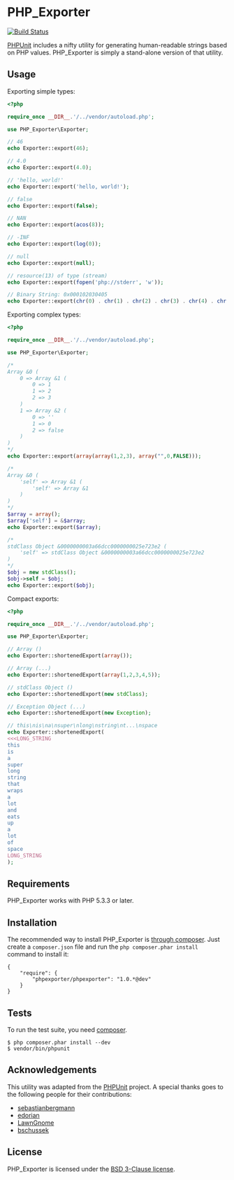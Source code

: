 PHP_Exporter
===========

[![Build Status](https://secure.travis-ci.org/whatthejeff/php-exporter.png?branch=master)](https://travis-ci.org/whatthejeff/php-exporter)

[PHPUnit](https://github.com/sebastianbergmann/phpunit/) includes a nifty
utility for generating human-readable strings based on PHP values. PHP_Exporter
is simply a stand-alone version of that utility.

## Usage

Exporting simple types:

```php
<?php

require_once __DIR__.'/../vendor/autoload.php';

use PHP_Exporter\Exporter;

// 46
echo Exporter::export(46);

// 4.0
echo Exporter::export(4.0);

// 'hello, world!'
echo Exporter::export('hello, world!');

// false
echo Exporter::export(false);

// NAN
echo Exporter::export(acos(8));

// -INF
echo Exporter::export(log(0));

// null
echo Exporter::export(null);

// resource(13) of type (stream)
echo Exporter::export(fopen('php://stderr', 'w'));

// Binary String: 0x000102030405
echo Exporter::export(chr(0) . chr(1) . chr(2) . chr(3) . chr(4) . chr(5));
```

Exporting complex types:

```php
<?php

require_once __DIR__.'/../vendor/autoload.php';

use PHP_Exporter\Exporter;

/*
Array &0 (
    0 => Array &1 (
        0 => 1
        1 => 2
        2 => 3
    )
    1 => Array &2 (
        0 => ''
        1 => 0
        2 => false
    )
)
*/
echo Exporter::export(array(array(1,2,3), array("",0,FALSE)));

/*
Array &0 (
    'self' => Array &1 (
        'self' => Array &1
    )
)
*/
$array = array();
$array['self'] = &$array;
echo Exporter::export($array);

/*
stdClass Object &0000000003a66dcc0000000025e723e2 (
    'self' => stdClass Object &0000000003a66dcc0000000025e723e2
)
*/
$obj = new stdClass();
$obj->self = $obj;
echo Exporter::export($obj);
```

Compact exports:

```php
<?php

require_once __DIR__.'/../vendor/autoload.php';

use PHP_Exporter\Exporter;

// Array ()
echo Exporter::shortenedExport(array());

// Array (...)
echo Exporter::shortenedExport(array(1,2,3,4,5));

// stdClass Object ()
echo Exporter::shortenedExport(new stdClass);

// Exception Object (...)
echo Exporter::shortenedExport(new Exception);

// this\nis\na\nsuper\nlong\nstring\nt...\nspace
echo Exporter::shortenedExport(
<<<LONG_STRING
this
is
a
super
long
string
that
wraps
a
lot
and
eats
up
a
lot
of
space
LONG_STRING
);
```

## Requirements

PHP_Exporter works with PHP 5.3.3 or later.

## Installation

The recommended way to install PHP_Exporter is [through
composer](http://getcomposer.org). Just create a `composer.json` file and
run the `php composer.phar install` command to install it:

    {
        "require": {
            "phpexporter/phpexporter": "1.0.*@dev"
        }
    }

## Tests

To run the test suite, you need [composer](http://getcomposer.org).

    $ php composer.phar install --dev
    $ vendor/bin/phpunit

## Acknowledgements

This utility was adapted from the
[PHPUnit](https://github.com/sebastianbergmann/phpunit/) project. A special
thanks goes to the following people for their contributions:

 * [sebastianbergmann](https://github.com/sebastianbergmann)
 * [edorian](https://github.com/edorian)
 * [LawnGnome](https://github.com/LawnGnome)
 * [bschussek](https://github.com/bschussek)

## License

PHP_Exporter is licensed under the [BSD 3-Clause license](LICENSE).